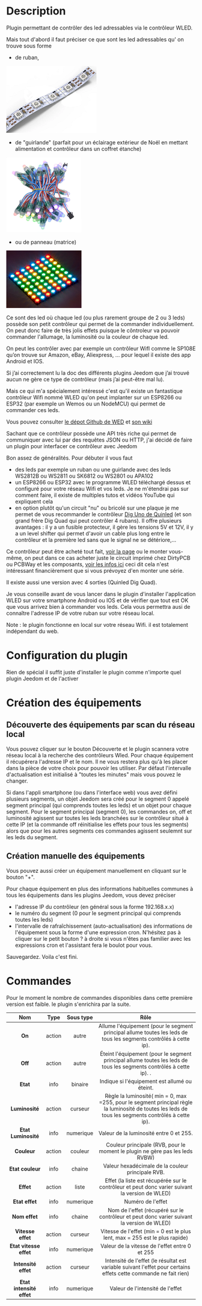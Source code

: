 Description
===

Plugin permettant de contrôler des led adressables via le contrôleur WLED.

Mais tout d'abord il faut préciser ce que sont les led adressables qu' on trouve sous forme 

- de ruban,

![ruban](../images/ruban.png)
- de "guirlande" (parfait pour un éclairage extérieur de Noël en mettant alimentation et contrôleur dans un coffret étanche)

![guirlande](../images/guirlande.png)
- ou de panneau (matrice)

![panneau](../images/panneau.png)

Ce sont des led où chaque led (ou plus rarement groupe de 2 ou 3 leds) possède son petit contrôleur qui permet de la commander individuellement.
On peut donc faire de très jolis effets puisque le côntroleur va pouvoir commander l'allumage, la luminosité ou la couleur de chaque led.

On peut les contrôler avec par exemple un contrôleur WifI comme le SP108E qu’on trouve sur Amazon, eBay, Aliexpress, … pour lequel il existe des app Android et IOS.

Si j’ai correctement lu la doc des différents plugins Jeedom que j’ai trouvé aucun ne gère ce type de contrôleur (mais j’ai peut-être mal lu).

Mais ce qui m'a spécialement intéressé c'est qu'il existe un fantastique contrôleur Wifi nommé WLED qu'on peut implanter sur un ESP8266 ou ESP32 (par exemple un Wemos ou un NodeMCU) qui permet de commander ces leds.

Vous pouvez consulter [le dépot Github de WED](https://github.com/Aircoookie/WLED) et [son wiki](https://github.com/Aircoookie/WLED/wiki)

Sachant que ce contrôleur possède une API très riche qui permet de communiquer avec lui par des requêtes JSON ou HTTP, j'ai décidé de faire un plugin pour interfacer ce contrôleur avec Jeedom

Bon assez de généralités. Pour débuter il vous faut

- des leds par exemple un ruban ou une guirlande avec des leds WS2812B ou WS2811 ou SK6812 ou WS2801 ou APA102
- un ESP8266 ou ESP32 avec le programme WLED téléchargé dessus et configuré pour votre réseau Wifi et vos leds. Je ne m'étendrai pas sur comment faire, il existe de multiples tutos et vidéos YouTube qui expliquent cela
- en option plutôt qu'un circuit "nu" ou bricolé sur une plaque je me permet de vous recommander le contrôleur [Dig Uno de Quinled](https://quinled.info/2018/09/15/quinled-dig-uno/) (et son grand frère Dig Quad qui peut contrôler 4 rubans). Il offre plusieurs avantages : il y a un fusible protecteur, il gère les tensions 5V et 12V, il y a un level shifter qui permet d'avoir un cable plus long entre le contrôleur et la première led sans que le signal ne se détériore,...

Ce contrôleur peut être acheté tout fait, [voir la page](https://quinled.info/2020/02/11/quinled-dig-uno-pre-assembled-available/) ou le monter vous-même, on peut dans ce cas acheter juste le circuit imprimé chez DirtyPCB ou PCBWay et les composants, [voir les infos ici](https://quinled.info/2020/05/08/quinled-dig-uno-hardware-guide-2/) ceci dit cela n'est intéressant financièrement que si vous prévoyez d'en monter une série.

Il existe aussi une version  avec 4 sorties (Quinled Dig Quad).

Je vous conseille avant de vous lancer dans le plugin d'installer l'application WLED sur votre smartphone Android ou IOS et de vérifier que tout est OK que vous arrivez bien à commander vos leds. Cela vous permettra ausi de connaître l'adresse IP de votre ruban sur votre réseau local.

Note : le plugin fonctionne en local sur votre réseau Wifi. il est totalement indépendant du web.

Configuration du plugin
===

Rien de spécial il suffit juste d'installer le plugin comme n'importe quel plugin Jeedom et de l'activer

Création des équipements
===

## Découverte des équipements par scan du réseau local

Vous pouvez cliquer sur le bouton Découverte et le plugin scannera votre réseau local à la recherche des contrôleurs Wled. Pour chaque équipement il récupérera l'adresse IP et le nom. Il ne vous restera plus qu'à les placer dans la pièce de votre choix pour pouvoir les utiliser. Par défaut l'intervalle d'actualisation est initialisé à "toutes les minutes" mais vous pouvez le changer.

Si dans l'appli smartphone (ou dans l'interface web) vous avez défini plusieurs segments, un objet Jeedom sera créé pour le segment 0 appelé segment principal (qui comprends toutes les leds) et un objet pour chaque segment.
Pour le segment principal (segment 0), les commandes on, off et luminosité agissent sur toutes les leds branchées sur le contrôleur situé à cette IP (et la commande off réinitialise les effets pour tous les segments) alors que pour les autres segments ces commandes agissent seulemnt sur les leds du segment.


## Création manuelle des équipements

Vous pouvez aussi créer un équipement manuellement en cliquant sur le bouton "+".

Pour chaque équipement en plus des informations habituelles communes à tous les équipements dans les plugins Jeedom, vous devez préciser

- l'adresse IP du contrôleur (en général sous la forme 192.168.x.x)
- le numéro du segment (0 pour le segment principal qui comprends toutes les leds)
- l'intervalle de rafraîchissement (auto-actualisation) des informations de l'équipement sous la forme d'une expression cron. N'hésitez pas à cliquer sur le petit bouton ? à droite si vous n'êtes pas familier avec les expressions cron et l'assistant fera le boulot pour vous.

Sauvegardez. Voila c'est fini.

Commandes
===

Pour le moment le nombre de commandes disponibles dans cette première version est faible. le plugin s'enrichira par la suite.

| Nom                                  | Type    | Sous type  | Rôle                                                                                                                                                               |
| :--:                                 | :---:   | :---:      | :---:                                                                                                                                                              |
| **On**                               | action  | autre      | Allume l'équipement (pour le segment principal allume toutes les leds de tous les segments contrôlés à cette ip).                                                                                                                                               |
| **Off**                              | action  | autre      | Éteint l'équipement (pour le segment principal allume toutes les leds de tous les segments contrôlés à cette ip).  .                                                                                                                                               |
| **Etat**                             | info    | binaire    | Indique si l'équipement est allumé ou éteint.                                                                                                                      |
| **Luminosité**                       | action  | curseur    | Règle la luminosité( min = 0, max =255, pour le segment principal règle la luminosité de toutes les leds de tous les segments contrôlés à cette ip).                                                                                                                            |
| **Etat Luminosité**                  | info    | numerique  | Valeur de la luminosité entre 0 et 255.                                                                                                                            |
| **Couleur**                          | action  | couleur    | Couleur principale (RVB, pour le moment le plugin ne gère pas les leds RVBW)                                                                                        |
| **Etat couleur**                     | info    | chaine     | Valeur hexadécimale de la couleur principale RVB.                                                                                                                  |
| **Effet**                            | action  | liste      | Effet (la liste est récupérée sur le contrôleur et peut donc varier suivant la version de WLED)                                                                     |
| **Etat effet**                       | info    | numerique  | Numéro de l'effet 
| **Nom effet**                        | info    | chaine     | Nom de l'effet (récupéré sur le contrôleur et peut donc varier suivant la version de WLED)                                                                                                                                        |
| **Vitesse effet**                    | action  | curseur    | Vitesse de l'effet (min = 0 est le plus lent, max = 255 est le plus rapide)                                                                                        |
| **Etat vitesse effet**               | info    | numerique  | Valeur de la vitesse de l'effet entre 0 et 255                                                                                                                     |
| **Intensité effet**                  | action  | curseur    | Intensité de l'effet (le résultat est variable suivant l'effet pour certains effets cette commande ne fait rien)                                                   |
| **Etat intensité effet**             | info    | numerique  | Valeur de l'intensité de l'effet                                                                                                                                   |

